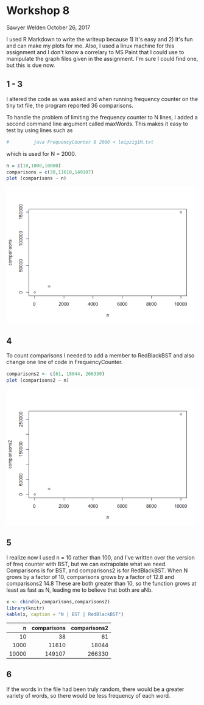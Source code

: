 Workshop 8
================
Sawyer Welden
October 26, 2017

I used R Markdown to write the writeup because 1) It's easy and 2) It's fun and can make my plots for me. Also, I used a linux machine for this assignment and I don't know a correlary to MS Paint that I could use to manipulate the graph files given in the assignment. I'm sure I could find one, but this is due now.

1 - 3
-----

I altered the code as was asked and when running frequency counter on the tiny txt file, the program reported 36 comparisons.

To handle the problem of limiting the frequency counter to N lines, I added a second command line argument called maxWords. This makes it easy to test by using lines such as

``` r
#         java FrequencyCounter 8 2000 < leipzig1M.txt
```

which is used for N = 2000.

``` r
n = c(10,1000,10000)
comparisons = c(38,11610,149107)
plot (comparisons ~ n)
```

![](Workshop8_files/figure-markdown_github-ascii_identifiers/plot1-1.png)

4
-

To count comparisons I needed to add a member to RedBlackBST and also change one line of code in FrequencyCounter.

``` r
comparisons2 <- c(61, 18044, 266330)
plot (comparisons2 ~ n)
```

![](Workshop8_files/figure-markdown_github-ascii_identifiers/plot2-1.png)

5
-

I realize now I used n = 10 rather than 100, and I've written over the version of freq counter with BST, but we can extrapolate what we need. Comparisons is for BST, and comparisons2 is for RedBlackBST. When N grows by a factor of 10, comparisons grows by a factor of 12.8 and comparisons2 14.8 These are both greater than 10, so the function grows at least as fast as N, leading me to believe that both are aNb.

``` r
x <- cbind(n,comparisons,comparisons2)
library(knitr)
kable(x, caption = "N | BST | RedBlackBST")
```

|      n|  comparisons|  comparisons2|
|------:|------------:|-------------:|
|     10|           38|            61|
|   1000|        11610|         18044|
|  10000|       149107|        266330|

6
-

If the words in the file had been truly random, there would be a greater variety of words, so there would be less frequency of each word.
